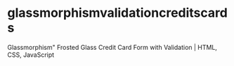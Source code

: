 # glassmorphismvalidationcreditscards
Glassmorphism" Frosted Glass Credit Card Form with Validation | HTML, CSS, JavaScript
